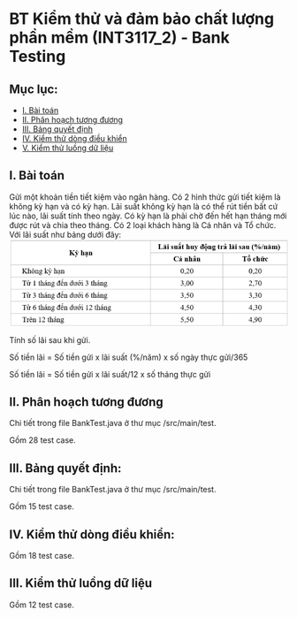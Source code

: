 # BT Kiểm thử và đảm bảo chất lượng phần mềm (INT3117_2) - Bank Testing

## Mục lục:
- [I. Bài toán](#i-bài-toán)
- [II. Phân hoạch tương đương](#ii-phân-hoạch-tương-đương)
- [III. Bảng quyết định](#iii-bảng-quyết-định)
- [IV. Kiểm thử dòng điều khiển](#iv-dòng-điều-khiển)
- [V. Kiểm thử luồng dữ liệu](#v-luồng-dữ-liệu)


<a name = "i-bài-toán"></a>
## I. Bài toán 
Gửi một khoản tiền tiết kiệm vào ngân hàng. Có 2 hình thức gửi tiết kiệm là không kỳ hạn và có kỳ hạn. 
Lãi suất không kỳ hạn là có thể rút tiền bất cứ lúc nào, lãi suất tính theo ngày. 
Có kỳ hạn là phải chờ đến hết hạn tháng mới được rút và chia theo tháng. 
Có 2 loại khách hàng là Cá nhân và Tổ chức. Với lãi suất như bảng dưới đây:
![img.png](img.png)

Tính số lãi sau khi gửi.

Số tiền lãi = Số tiền gửi x lãi suất (%/năm) x số ngày thực gửi/365

Số tiền lãi = Số tiền gửi x lãi suất/12 x số tháng thực gửi


<a name = "ii-phân-hoạch-tương-đương"></a>
## II.	Phân hoạch tương đương
Chi tiết trong file BankTest.java ở thư mục /src/main/test.

Gồm 28 test case. 


<a name = "iii-bảng-quyết-định"/></a>
## III.	Bảng quyết định:
Chi tiết trong file BankTest.java ở thư mục /src/main/test.

Gồm 15 test case.


<a name = "#iv-dòng-điều-khiển"/></a>
## IV. Kiểm thử dòng điều khiển:
Gồm 18 test case.



<a name = "v-luồng-dữ-liệu"/></a>
## III.	Kiểm thử luồng dữ liệu
Gồm 12 test case.


